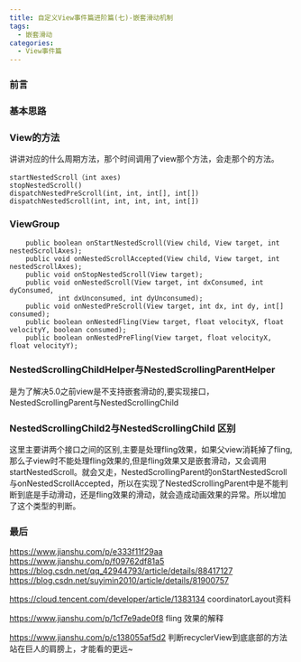 ```yaml
---
title: 自定义View事件篇进阶篇(七)-嵌套滑动机制
tags:
  - 嵌套滑动
categories:
  - View事件篇
---
```


### 前言



### 基本思路

### View的方法

讲讲对应的什么周期方法，那个时间调用了view那个方法，会走那个的方法。
```
startNestedScroll（int axes)
stopNestedScroll()
dispatchNestedPreScroll(int, int, int[], int[])
dispatchNestedScroll(int, int, int, int, int[])
```


### ViewGroup
```
    public boolean onStartNestedScroll(View child, View target, int nestedScrollAxes);
    public void onNestedScrollAccepted(View child, View target, int nestedScrollAxes);
    public void onStopNestedScroll(View target);
    public void onNestedScroll(View target, int dxConsumed, int dyConsumed,
            int dxUnconsumed, int dyUnconsumed);
    public void onNestedPreScroll(View target, int dx, int dy, int[] consumed);
    public boolean onNestedFling(View target, float velocityX, float velocityY, boolean consumed);
    public boolean onNestedPreFling(View target, float velocityX, float velocityY);
```

### NestedScrollingChildHelper与NestedScrollingParentHelper

是为了解决5.0之前view是不支持嵌套滑动的,要实现接口，NestedScrollingParent与NestedScrollingChild

### NestedScrollingChild2与NestedScrollingChild 区别
这里主要讲两个接口之间的区别,主要是处理fling效果，如果父view消耗掉了fling,那么子view时不能处理fling效果的,但是fling效果又是嵌套滑动，又会调用startNestedScroll。就会又走，NestedScrollingParent的onStartNestedScroll与onNestedScrollAccepted，所以在实现了NestedScrollingParent中是不能判断到底是手动滑动，还是fling效果的滑动，就会造成动画效果的异常。所以增加了这个类型的判断。


### 最后
https://www.jianshu.com/p/e333f11f29aa
https://www.jianshu.com/p/f09762df81a5
https://blog.csdn.net/qq_42944793/article/details/88417127
https://blog.csdn.net/suyimin2010/article/details/81900757

https://cloud.tencent.com/developer/article/1383134 coordinatorLayout资料

https://www.jianshu.com/p/1cf7e9ade0f8 fling 效果的解释

https://www.jianshu.com/p/c138055af5d2 判断recyclerView到底底部的方法
站在巨人的肩膀上，才能看的更远~
